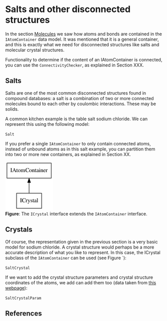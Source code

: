 # Salts and other disconnected structures

In the section [Molecules](atomsbonds.i.md#molecules) we saw how atoms and bonds are contained in
the `IAtomContainer` data model. It was mentioned that 
it is a general container, and this is exactly what we need for disconnected
structures like salts and molecular crystal structures.

Functionality to determine if the content of an IAtomContainer is
connected, you can use the `ConnectivityChecker`, as explained in
Section XXX.

## Salts

Salts are one of the most common disconnected structures found in compound
databases: a <topic>salt</topic> is a combination of two or more connected molecules
bound to each other by coulombic interactions. These may be solids.

A common kitchen example is the table salt sodium chloride. We can
represent this using the following model:

<code>Salt</code>

If you prefer a single `IAtomContainer` to only contain connected
atoms, instead of unbound atoms as in this salt example, you can
partition them into two or more new containers, as explained in
Section XX.

![](images/crystal.png) <br />
**Figure**: The `ICrystal` interface extends the `IAtomContainer` interface.

## Crystals

Of course, the representation given in the previous section
is a very basic model for sodium chloride. A <topic>crystal</topic>
structure would perhaps be a more accurate description of what you
like to represent. In this case, the <topic type="class">ICrystal</topic> subclass of
the `IAtomContainer` can be used (see Figure `):

<code>SaltCrystal</code>

If we want to add the crystal structure parameters and crystal
structure coordinates of the atoms, we add can add them too (data
taken from [this webpage](http://www.ilpi.com/inorganic/structures/nacl/)):

<code>SaltCrystalParam</code>

## References

<references/>

